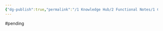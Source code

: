 ```yaml
---
{"dg-publish":true,"permalink":"/1 Knowledge Hub/2 Functional Notes/1 Career Notes/3 TSTPS Kaniha Technical Notes/3 Electrical Systems/UPS/","noteIcon":""}
---
```


#pending 